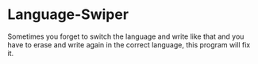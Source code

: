 # Language-Swiper
Sometimes you forget to switch the language and write like that and you have to erase and write again in the correct language, this program will fix it.

